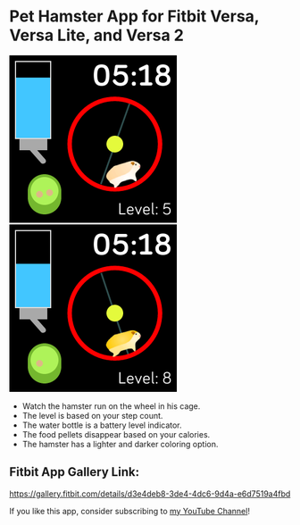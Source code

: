 # Pet Hamster App for Fitbit Versa, Versa Lite, and Versa 2

![screenshot](screenshot.png)
![screenshot](screenshot2.png)

- Watch the hamster run on the wheel in his cage. 
- The level is based on your step count.
- The water bottle is a battery level indicator.
- The food pellets disappear based on your calories.
- The hamster has a lighter and darker coloring option.

## Fitbit App Gallery Link:
https://gallery.fitbit.com/details/d3e4deb8-3de4-4dc6-9d4a-e6d7519a4fbd

If you like this app, consider subscribing to [my YouTube Channel](https://www.youtube.com/c/ScinovusCrafted)!
